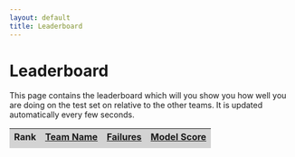 ```yaml
---
layout: default
title: Leaderboard
---
```

# Leaderboard

This page contains the leaderboard which will you show you how well you are doing on the test set on relative to the other teams. It is updated automatically every few seconds.

<script src="homework.js">
</script>

<table id="leaderboard">
  <thead style="background-color: lightgrey">
    <tr>
      <th colspan="2">
        Rank
      </th>
      <th>
        <a href="javascript:;" onclick="resort(0, 0); drawLeaderboard(); return false">Team Name</a>
      </th>
      <th valign="top">
        <a href="javascript:;" onclick="resort(2, 0); resort(1, 1); drawLeaderboard(); return false">Failures</a><br/>
        <span class="small"></span>
      </th>
      <th valign="top">
        <a href="javascript:;" onclick="resort(1, 1); resort(2, 0); drawLeaderboard(); return false">Model Score</a><br/>
        <span class="small"></span>
      </th>
    </tr>
  </thead>
  <tbody id="scorediv">
  </tbody>
  <tfoot>
    <tr>
      <td colspan="8" align="center" id="updatedDiv" style="background-color: lightgrey">
      </td>
    </tr>
  </tfoot>
</table>

<script src="leaderboard.js">
</script>

